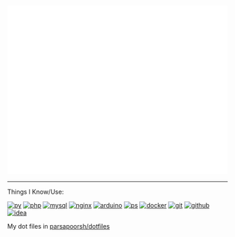 <picture>
  <img src="/github-metrics.svg" alt="Metrics">
</picture>

___
Things I Know/Use:

[![py](https://skillicons.dev/icons?i=py)](https://www.python.org/)
[![php](https://skillicons.dev/icons?i=php)](https://www.php.net/)
[![mysql](https://skillicons.dev/icons?i=mysql)](https://www.mysql.com/)
[![nginx](https://skillicons.dev/icons?i=nginx)](https://www.nginx.com/)
[![arduino](https://skillicons.dev/icons?i=arduino)](https://www.arduino.cc/)
[![ps](https://skillicons.dev/icons?i=ps)](https://www.adobe.com/products/photoshop.html)
[![docker](https://skillicons.dev/icons?i=docker)](https://www.docker.com/)
[![git](https://skillicons.dev/icons?i=git)](https://git-scm.com/)
[![github](https://skillicons.dev/icons?i=github)](https://github.com/)
[![idea](https://skillicons.dev/icons?i=idea)](https://www.jetbrains.com/)

My dot files in [parsapoorsh/dotfiles](https://github.com/parsapoorsh/dotfiles)
